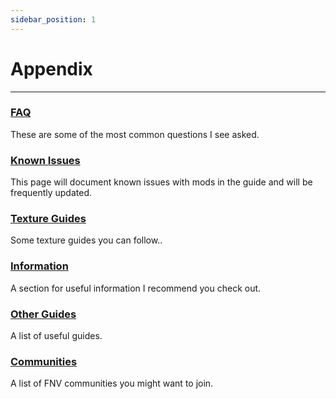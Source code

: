 ```yaml
---
sidebar_position: 1
---
```


# Appendix

---

### [FAQ](/docs/appendix/FAQ)

These are some of the most common questions I see asked.


### [Known Issues](</docs/appendix/Known Issues>)

This page will document known issues with mods in the guide and will be frequently updated.


### [Texture Guides](</docs/appendix/Texture Guides>)

Some texture guides you can follow..


### [Information](/docs/appendix/Information)

A section for useful information I recommend you check out.


### [Other Guides](</docs/appendix/Other Guides>)

A list of useful guides.


### [Communities](/docs/appendix/Communities)

A list of FNV communities you might want to join.